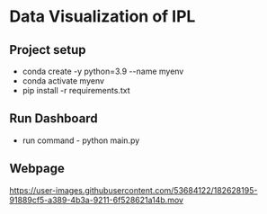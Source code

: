 # Data Visualization of IPL 

## Project setup
  - conda create -y python=3.9 --name myenv
  - conda activate myenv
  - pip install -r requirements.txt

## Run Dashboard
  - run command - python main.py

## Webpage 
https://user-images.githubusercontent.com/53684122/182628195-91889cf5-a389-4b3a-9211-6f528621a14b.mov
